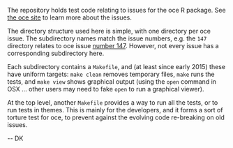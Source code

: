 The repository holds test code relating to issues for the oce R package.  See
[the oce site](https://github.com/dankelley/oce/issues) to learn more about the
issues.

The directory structure used here is simple, with one directory per oce issue.
The subdirectory names match the issue numbers, e.g. the ``147`` directory
relates to oce issue [number 147](https://github.com/dankelley/oce/issues/147).
However, not every issue has a corresponding subdirectory here.

Each subdirectory contains a ``Makefile``, and (at least since early 2015)
these have uniform targets: ``make clean`` removes temporary files, ``make``
runs the tests, and ``make view`` shows graphical output (using the ``open``
command in OSX ... other users may need to fake ``open`` to run a graphical
viewer).

At the top level, another ``Makefile`` provides a way to run all the tests, or
to run tests in themes. This is mainly for the developers, and it forms a sort
of torture test for oce, to prevent against the evolving code re-breaking on
old issues.

-- DK
